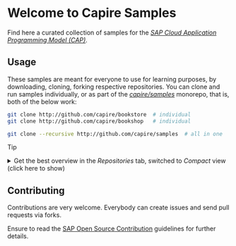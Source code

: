 # Welcome to Capire Samples

Find here a curated collection of samples for the [_SAP Cloud Application Programming Model (CAP)_](https://cap.cloud.sap). 

## Usage 

These samples are meant for everyone to use for learning purposes, by downloading, cloning, forking respective repositories. 
You can clone and run samples individually, or as part of the [_capire/samples_](https://github.com/capire/samples) monorepo, that is, both of the below work:

```sh
git clone http://github.com/capire/bookstore  # individual
git clone http://github.com/capire/bookshop   # individual
```
```sh
git clone --recursive http://github.com/capire/samples  # all in one
```

> [!tip]
> <details>
>  <summary> Get the best overview in the <i>Repositories</i> tab, switched to <i>Compact</i> view (click here to show) </summary>
>  <img width="700" height="777" alt="image" src="https://github.com/user-attachments/assets/f1a05e86-1b9d-4e70-af7f-139d41da1aed" />
> </details>


## Contributing

Contributions are very welcome. Everybody can create issues and send pull requests via forks. 

Ensure to read the [SAP Open Source Contribution](../CONTRIBUTING.md) guidelines for further details. 
